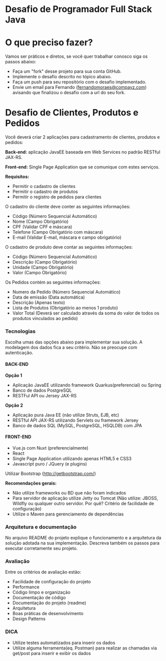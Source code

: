 # Desafio de Programador Full Stack Java

# O que preciso fazer?

Vamos ser práticos e diretos, se você quer trabalhar conosco siga os passos abaixo:

* Faça um "fork" desse projeto para sua conta GitHub.
* Implemente o desafio descrito no tópico abaixo.
* Faça um push para seu repositório com o desafio implementado.
* Envie um email para Fernando (fernandomoraes@compayz.com) avisando que finalizou o desafio com a url do seu fork.

# Desafio de Clientes, Produtos e Pedidos

Você deverá criar 2 aplicações para cadastramento de clientes, produtos e pedidos:

**Back-end:** aplicação JavaEE baseada em Web Services no padrão RESTful JAX-RS.

**Front-end:** Single Page Application que se comunique com estes serviços.

**Requisitos:**

- Permitir o cadastro de clientes
- Permitir o cadastro de produtos
- Permitir o registro de pedidos para clientes

O cadastro do cliente deve conter as seguintes informações:

* Código (Número Sequencial Automático)
* Nome (Campo Obrigatório)
* CPF (Validar CPF e máscara)
* Telefone (Campo Obrigatório com máscara)
* E-mail (Validar E-mail, máscara e campo obrigatório)

O cadastro de produto deve contar as seguintes informações:

* Código (Número Sequencial Automático)
* Descrição (Campo Obrigatório)
* Unidade (Campo Obrigatório)
* Valor (Campo Obrigatório)

Os Pedidos contém as seguintes informações:

* Numero da Pedido (Número Sequencial Automático)
* Data de emissão (Data automática)
* Descrição (Apenas texto)
* Lista de Produtos (Obrigatório ao menos 1 produto)
* Valor Total (Deverá ser calculado através da soma do valor de todos os produtos vinculados ao pedido)

### Tecnologias

Escolha umas das opções abaixo para implementar sua solução. A modelagem dos dados fica a seu critério. Não se preocupe com autenticação.

#### BACK-END

**Opção 1**

* Aplicação JavaEE utilizando framework Quarkus(preferencial) ou Spring
* Banco de dados PostgreSQL
* RESTFul API ou Jersey JAX-RS

**Opção 2**

* Aplicação pura Java EE (não utilize Struts, EJB, etc)
* RESTful API JAX-RS utilizando Servlets ou framework Jersey
* Banco de dados SQL (MySQL, PostgreSQL, HSQLDB) com JPA

####  FRONT-END
*  Vue.js com Nuxt (preferencialmente)
* React
* Single Page Application utilizando apenas HTML5 e CSS3
* Javascript puro / JQuery (e plugins)

Utilizar Bootstrap (http://getbootstrap.com/)

**Recomendações gerais:**

* Não utilize frameworks ou BD que não foram indicados
* Para servidor de aplicação utilize Jetty ou Tomcat (Não utilize: JBOSS, Wildfly ou qualquer outro servidor. Por quê? Critério de facilidade de configuração)
* Utilize o Maven para gerenciamento de dependências


### Arquitetura e documentação

No arquivo README do projeto explique o funcionamento e a arquitetura da solução adotada na sua implementação. Descreva também os passos para executar corretamente seu projeto.

### Avaliação

Entre os critérios de avaliação estão:

* Facilidade de configuração do projeto
* Performance
* Código limpo e organização
* Documentação de código
* Documentação do projeto (readme)
* Arquitetura
* Boas práticas de desenvolvimento
* Design Patterns

### DICA

* Utilize testes automatizados para inserir os dados
* Utilize alguma ferramenta(eq. Postman) para realizar as chamadas via get/post para inserir e exibir os dados
